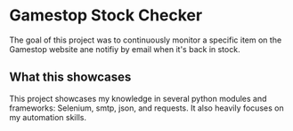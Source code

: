 # **Gamestop Stock Checker**

The goal of this project was to continuously monitor a specific item on the Gamestop website ane notifiy by email when it's back in stock.


## **What this showcases**

This project showcases my knowledge in several python modules and frameworks: Selenium, smtp, json, and requests. It also heavily focuses on my
automation skills.
